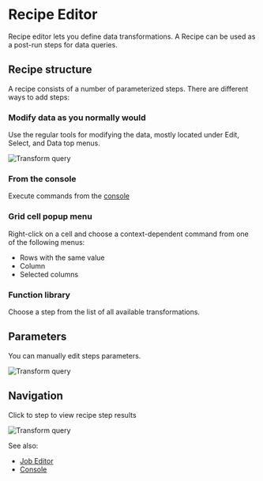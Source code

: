 <!-- TITLE: Recipe Editor -->
<!-- SUBTITLE: -->

# Recipe Editor

Recipe editor lets you define data transformations. A Recipe can be used as a post-run steps for data
queries.

## Recipe structure

A recipe consists of a number of parameterized steps. There are different ways to add steps:

### Modify data as you normally would

Use the regular tools for modifying the data, mostly located under Edit, Select, and Data top menus.

![Transform query](../uploads/gifs/query-transform-1.gif "Transform Query") 

### From the console

Execute commands from the [console](../overview/console.md)

### Grid cell popup menu

Right-click on a cell and choose a context-dependent command from one of the following menus:

* Rows with the same value 
* Column 
* Selected columns 

### Function library

Choose a step from the list of all available transformations. 

## Parameters

You can manually edit steps parameters.

![Transform query](../uploads/gifs/query-transform-2a.gif "Transform Query") 

## Navigation

Click to step to view recipe step results

![Transform query](../uploads/gifs/query-transform-3a.gif "Transform Query") 

See also: 

* [Job Editor](job-editor.md)
* [Console](../overview/console.md)
